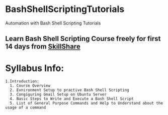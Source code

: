 # BashShellScriptingTutorials
Automation with Bash Shell Scripting Tutorials
## Learn Bash Shell Scripting Course freely for first 14 days from [SkillShare](https://www.skillshare.com/r/user/narendrap)

# Syllabus Info:
```
1.Introduction:
  1. Course Overview
  2. Evnironment Setup to practive Bash Shell Scripting
  3. Congiguring Gmail Setup on Ubuntu Server
  4. Basic Steps to Write and Execute a Bash Shell Script
  5. List of General Purpose Commands and Help to Understand about the usage of a command
```
